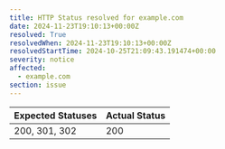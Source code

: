 ```yaml
---
title: HTTP Status resolved for example.com
date: 2024-11-23T19:10:13+00:00Z
resolved: True
resolvedWhen: 2024-11-23T19:10:13+00:00Z
resolvedStartTime: 2024-10-25T21:09:43.191474+00:00
severity: notice
affected:
  - example.com
section: issue
---
```


| Expected Statuses | Actual Status  |
|-------------------|----------------|
| 200, 301, 302 | 200 |
